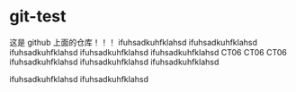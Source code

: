 # git-test
这是 github 上面的仓库！！！
ifuhsadkuhfklahsd
ifuhsadkuhfklahsd
ifuhsadkuhfklahsd
ifuhsadkuhfklahsd
ifuhsadkuhfklahsd
CT06
CT06
CT06
ifuhsadkuhfklahsd
ifuhsadkuhfklahsd
ifuhsadkuhfklahsd

ifuhsadkuhfklahsd
ifuhsadkuhfklahsd
